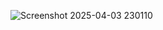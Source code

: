 
![Screenshot 2025-04-03 230110](https://github.com/user-attachments/assets/8ff854ae-d83d-4abb-8cf3-212974b4f712)
